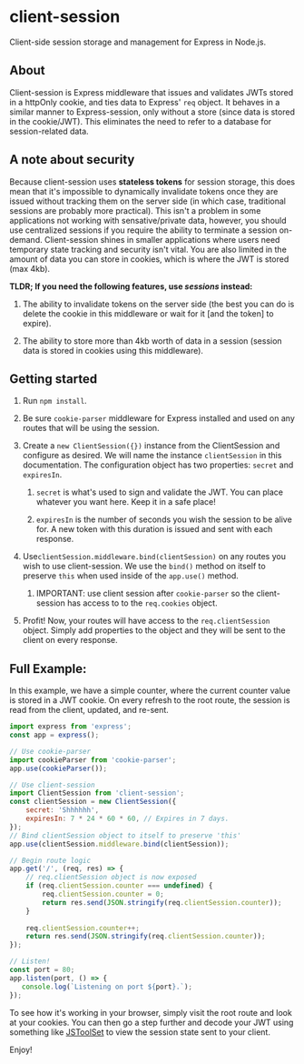 # client-session

Client-side session storage and management for Express in Node.js.

## About

Client-session is Express middleware that issues and validates JWTs stored in a httpOnly cookie, and ties data to Express' `req` object. It behaves in a similar manner to Express-session, only without a store (since data is stored in the cookie/JWT). This eliminates the need to refer to a database for session-related data.

## A note about security

Because client-session uses **stateless tokens** for session storage, this does mean that it's impossible to dynamically invalidate tokens once they are issued without tracking them on the server side (in which case, traditional sessions are probably more practical). This isn't a problem in some applications not working with sensative/private data, however, you should use centralized sessions if you require the ability to terminate a session on-demand. Client-session shines in smaller applications where users need temporary state tracking and security isn't vital. You are also limited in the amount of data you can store in cookies, which is where the JWT is stored (max 4kb).

**TLDR; If you need the following features, use *sessions* instead:**

1. The ability to invalidate tokens on the server side (the best you can do is delete the cookie in this middleware or wait for it [and the token] to expire).

2. The ability to store more than 4kb worth of data in a session (session data is stored in cookies using this middleware).

## Getting started

1. Run `npm install`.

2. Be sure `cookie-parser` middleware for Express installed and used on any routes that will be using the session.

3. Create a `new ClientSession({})` instance from the ClientSession and configure as desired. We will name the instance `clientSession` in this documentation. The configuration object has two properties: `secret` and `expiresIn`.
   
   1. `secret` is what's used to sign and validate the JWT. You can place whatever you want here. Keep it in a safe place!
   
   2. `expiresIn` is the number of seconds you wish the session to be alive for. A new token with this duration is issued and sent with each response.

4. Use`clientSession.middleware.bind(clientSession)` on any routes you wish to use client-session. We use the `bind()` method on itself to preserve `this` when used inside of the `app.use()` method.
   
   1.  IMPORTANT: use client session after `cookie-parser` so the client-session has access to to the `req.cookies` object.

5. Profit! Now, your routes will have access to the `req.clientSession` object. Simply add properties to the object and they will be sent to the client on every response.

## Full Example:

In this example, we have a simple counter, where the current counter value is stored in a JWT cookie. On every refresh to the root route, the session is read from the client, updated, and re-sent.

```javascript
import express from 'express';
const app = express();

// Use cookie-parser
import cookieParser from 'cookie-parser';
app.use(cookieParser());

// Use client-session
import ClientSession from 'client-session';
const clientSession = new ClientSession({
	secret: 'Shhhhhh',
	expiresIn: 7 * 24 * 60 * 60, // Expires in 7 days.
});
// Bind clientSession object to itself to preserve 'this'
app.use(clientSession.middleware.bind(clientSession));

// Begin route logic
app.get('/', (req, res) => {
    // req.clientSession object is now exposed
    if (req.clientSession.counter === undefined) {
        req.clientSession.counter = 0;
        return res.send(JSON.stringify(req.clientSession.counter));
    }
    
    req.clientSession.counter++;
    return res.send(JSON.stringify(req.clientSession.counter));
});

// Listen!
const port = 80;
app.listen(port, () => {
   console.log(`Listening on port ${port}.`); 
});
```

To see how it's working in your browser, simply visit the root route and look at your cookies. You can then go a step further and decode your JWT using something like [JSToolSet](https://www.jstoolset.com/jwt) to view the session state sent to your client.



Enjoy!
